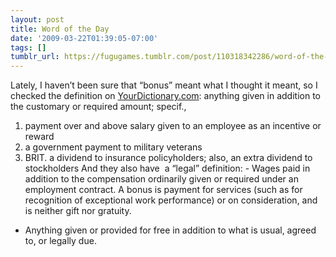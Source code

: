 ```yaml
---
layout: post
title: Word of the Day
date: '2009-03-22T01:39:05-07:00'
tags: []
tumblr_url: https://fugugames.tumblr.com/post/110318342286/word-of-the-day
---
```

Lately, I haven’t been sure that “bonus” meant what I thought it meant, so I checked the definition on [YourDictionary.com](http://yourdictationary.com/): anything given in addition to the customary or required amount; specif.,

1. payment over and above salary given to an employee as an incentive or reward
2. a government payment to military veterans
3. BRIT.&nbsp;a dividend to insurance policyholders; also, an extra dividend to stockholders
And they also have &nbsp;a “legal” definition: - Wages paid in addition to the compensation ordinarily given or required under an employment contract. A bonus is payment for services (such as for recognition of exceptional work performance) or on consideration, and is neither gift nor gratuity.
- Anything given or provided for free in addition to what is usual, agreed to, or legally due.

